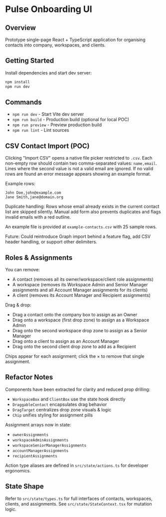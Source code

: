# Pulse Onboarding UI

## Overview

Prototype single-page React + TypeScript application for organising contacts into company, workspaces, and clients.

## Getting Started

Install dependencies and start dev server:

```bash
npm install
npm run dev
```

## Commands

- `npm run dev` - Start Vite dev server
- `npm run build` - Production build (optional for local POC)
- `npm run preview` - Preview production build
- `npm run lint` - Lint sources

## CSV Contact Import (POC)

Clicking "Import CSV" opens a native file picker restricted to `.csv`. Each non-empty row should contain two comma-separated values: `name,email`. Lines where the second value is not a valid email are ignored. If no valid rows are found an error message appears showing an example format.

Example rows:

```text
John Doe,john@example.com
Jane Smith,jane@domain.org
```

Duplicate handling: Rows whose email already exists in the current contact list are skipped silently. Manual add form also prevents duplicates and flags invalid emails with a red outline.

An example file is provided at `example-contacts.csv` with 25 sample rows.

Future: Could reintroduce Graph import behind a feature flag, add CSV header handling, or support other delimiters.

## Roles & Assignments

You can remove:

- A contact (removes all its owner/workspace/client role assignments)
- A workspace (removes its Workspace Admin and Senior Manager assignments and all Account Manager assignments for its clients)
- A client (removes its Account Manager and Recipient assignments)

Drag & drop:

- Drag a contact onto the company box to assign as an Owner
- Drag onto a workspace (first drop zone) to assign as a Workspace Admin
- Drag onto the second workspace drop zone to assign as a Senior Manager
- Drag onto a client to assign as an Account Manager
- Drag onto the second client drop zone to add as a Recipient

Chips appear for each assignment; click the × to remove that single assignment.

## Refactor Notes

Components have been extracted for clarity and reduced prop drilling:

- `WorkspaceBox` and `ClientBox` use the state hook directly
- `DraggableContact` encapsulates drag behavior
- `DragTarget` centralizes drop zone visuals & logic
- `Chip` unifies styling for assignment pills

Assignment arrays now in state:

- `ownerAssignments`
- `workspaceAdminAssignments`
- `workspaceSeniorManagerAssignments`
- `accountManagerAssignments`
- `recipientAssignments`

Action type aliases are defined in `src/state/actions.ts` for developer ergonomics.

## State Shape

Refer to `src/state/types.ts` for full interfaces of contacts, workspaces, clients, and assignments. See `src/state/StateContext.tsx` for mutation logic.
